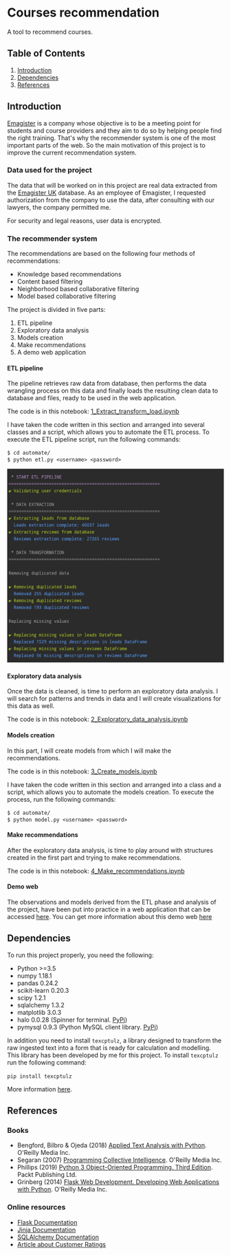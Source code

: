 # Courses recommendation

A tool to recommend courses.

## Table of Contents
1. [Introduction](#introduction)
2. [Dependencies](#dependencies)
3. [References](#references)

<a id="introduction"></a>
## Introduction

[Emagister](https://www.emagister.com) is a company whose objective is to be a meeting point for students and course providers and they aim to do so by helping people find the right training. That's why the recommender system is one of the most important parts of the web. So the main motivation of this project is to improve the current recommendation system.

### Data used for the project

The data that will be worked on in this project are real data extracted from the [Emagister UK](https://www.emagister.co.uk) database. As an employee of Emagister, I requested authorization from the company to use the data, after consulting with our lawyers, the company permitted me. 

For security and legal reasons, user data is encrypted. 

### The recommender system

The recommendations are based on the following four methods of recommendations:

* Knowledge based recommendations
* Content based filtering
* Neighborhood based collaborative filtering
* Model based collaborative filtering

The project is divided in five parts:

1. ETL pipeline
2. Exploratory data analysis
3. Models creation
4. Make recommendations
5. A demo web application

#### ETL pipeline

The pipeline retrieves raw data from database, then performs the data wrangling process on this data and finally loads the resulting clean data to database and files, ready to be used in the web application.

The code is in this notebook: [1_Extract_transform_load.ipynb](https://github.com/fdelgados/courses_recommender/blob/master/notebooks/1_Extract_transform_load.ipynb)

I have taken the code written in this section and arranged into several classes and a script, which allows you to automate the ETL process.
To execute the ETL pipeline script, run the following commands:

```
$ cd automate/
$ python etl.py <username> <password>
```
![ETL Pipeline](https://github.com/fdelgados/courses_recommender/blob/master/img/etl_console.png)

#### Exploratory data analysis

Once the data is cleaned, is time to perform an exploratory data analysis. I will search for patterns and trends in data and I will create visualizations for this data as well.

The code is in this notebook: [2_Exploratory_data_analysis.ipynb](https://github.com/fdelgados/courses_recommender/blob/master/notebooks/2_Exploratory_data_analysis.ipynb)

#### Models creation

In this part, I will create models from which I will make the recommendations.

The code is in this notebook: [3_Create_models.ipynb](https://github.com/fdelgados/courses_recommender/blob/master/notebooks/3_Create_models.ipynb)

I have taken the code written in this section and arranged into a class and a script, which allows you to automate the models creation.
To execute the process, run the following commands:

```
$ cd automate/
$ python model.py <username> <password>
```

#### Make recommendations

After the exploratory data analysis, is time to play around with structures created in the first part and trying to make recommendations.

The code is in this notebook: [4_Make_recommendations.ipynb](https://github.com/fdelgados/courses_recommender/blob/master/notebooks/4_Make_recommendations.ipynb)

#### Demo web

The observations and models derived from the ETL phase and analysis of the project, have been put into practice in a web application that can be accessed [here](https://courses-recommender.herokuapp.com/).
You can get more information about this demo web [here](https://fdelgados.github.io/recommendations-web/)

<a id="dependencies"></a>
## Dependencies
To run this project properly, you need the following:

* Python >=3.5
* numpy 1.18.1
* pandas 0.24.2
* scikit-learn 0.20.3
* scipy 1.2.1
* sqlalchemy 1.3.2
* matplotlib 3.0.3
* halo 0.0.28 (Spinner for terminal. [PyPi](https://pypi.org/project/halo/))
* pymysql 0.9.3 (Python MySQL client library. [PyPi](https://pypi.org/project/PyMySQL/))

In addition you need to install `texcptulz`, a library designed to transform the raw ingested text into a form that is ready for calculation and modelling.
This library has been developed by me for this project. To install `texcptulz` run the following command:

`pip install texcptulz`

More information [here](https://pypi.org/project/texcptulz/).

<a id="references"></a>
## References

### Books
* Bengford, Bilbro & Ojeda (2018) [Applied Text Analysis with Python](http://shop.oreilly.com/product/0636920052555.do). O'Reilly Media Inc.
* Segaran (2007) [Programming Collective Intelligence](http://shop.oreilly.com/product/9780596529321.do). O'Reilly Media Inc.
* Phillips (2019) [Python 3 Object-Oriented Programming. Third Edition](https://www.packtpub.com/application-development/python-3-object-oriented-programming-third-edition). Packt Publishing Ltd.
* Grinberg (2014) [Flask Web Development. Developing Web Applications with Python](http://shop.oreilly.com/product/0636920031116.do). O'Reilly Media Inc.

### Online resources
* [Flask Documentation](https://flask.palletsprojects.com/en/1.1.x/)
* [Jinja Documentation](https://jinja.palletsprojects.com/en/2.10.x/)
* [SQLAlchemy Documentation](https://docs.sqlalchemy.org/en/13/)
* [Article about Customer Ratings](https://baymard.com/blog/sort-by-customer-ratings)
